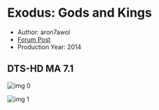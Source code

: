 # Exodus: Gods and Kings

* Author: aron7awol
* [Forum Post](https://www.avsforum.com/threads/bass-eq-for-filtered-movies.2995212/post-57653272)
* Production Year: 2014

## DTS-HD MA 7.1

![img 0](https://i.imgur.com/P02qDIj.jpg)

![img 1](https://i.imgur.com/imTLiGt.jpg)


